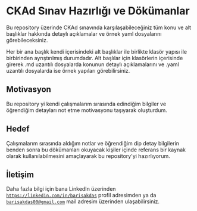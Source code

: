 # CKAd Sınav Hazırlığı ve Dökümanlar
Bu repository üzerinde CKAd sınavında karşılaşabileceğiniz tüm konu ve alt başlıklar hakkında detaylı açıklamalar ve örnek yaml dosyalarını görebileceksiniz.

Her bir ana başlık kendi içerisindeki alt başlıklar ile birlikte klasör yapısı ile birbirinden ayrıştırılmış durumdadır.
Alt başlılar için klasörlerin içerisinde girerek .md uzantılı dosyalarda konunun detaylı açıklamalarını ve .yaml uzantılı dosyalarda ise örnek yapıları görebilirsiniz.

## Motivasyon
Bu repository yi kendi çalışmalarım sırasında edindiğim bilgiler ve öğrendiğim detayları not etme motivasyonu taşıyarak oluşturdum.

## Hedef
Çalışmalarım sırasında aldığım notlar ve öğrendiğim dip detay bilgilerin benden sonra bu dökümanları okuyacak kişiler içinde referans bir kaynak olarak kullanılabilmesini amaçlayarak bu repository'yi hazırlıyorum.

## İletişim
Daha fazla bilgi için bana LinkedIn üzerinden [`https://linkedin.com/in/barisakdas`](https://www.linkedin.com/in/barisakdas/) profil adresimden ya da [`barisakdas00@gmail.com`](mailto:barisakdas00@gmail.com) mail adresim üzerinden ulaşabilirsiniz.